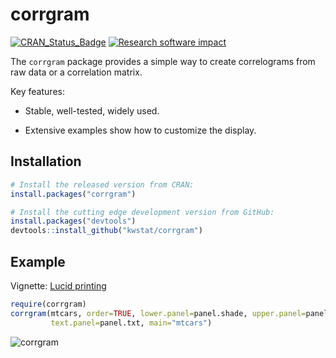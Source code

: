# corrgram

[![CRAN_Status_Badge](http://www.r-pkg.org/badges/version/corrgram)](https://cran.r-project.org/package=corrgram)
[![Research software impact](http://depsy.org/api/package/cran/corrgram/badge.svg)](http://depsy.org/package/r/corrgram)

The `corrgram` package provides a simple way to create correlograms from raw data or a correlation matrix.

Key features:

* Stable, well-tested, widely used.

* Extensive examples show how to customize the display.

## Installation

```R
# Install the released version from CRAN:
install.packages("corrgram")

# Install the cutting edge development version from GitHub:
install.packages("devtools")
devtools::install_github("kwstat/corrgram")
```
## Example

Vignette:
[Lucid printing](https://rawgit.com/kwstat/corrgram/master/vignettes/lucid_printing.html)

```R
require(corrgram)
corrgram(mtcars, order=TRUE, lower.panel=panel.shade, upper.panel=panel.pie,
         text.panel=panel.txt, main="mtcars")
```
![corrgram](figure/corrgram_auto.png)
